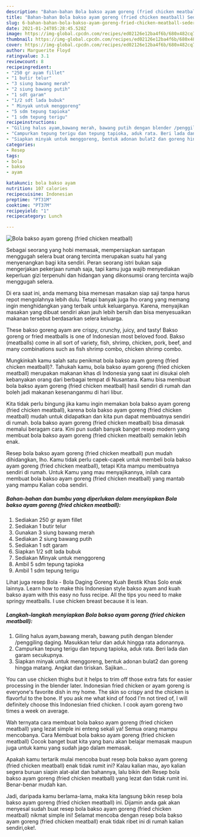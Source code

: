 ```yaml
---
description: "Bahan-bahan Bola bakso ayam goreng (fried chicken meatball) Sederhana Untuk Jualan"
title: "Bahan-bahan Bola bakso ayam goreng (fried chicken meatball) Sederhana Untuk Jualan"
slug: 6-bahan-bahan-bola-bakso-ayam-goreng-fried-chicken-meatball-sederhana-untuk-jualan
date: 2021-01-24T05:28:45.528Z
image: https://img-global.cpcdn.com/recipes/ed02126e12ba4f6b/680x482cq70/bola-bakso-ayam-goreng-fried-chicken-meatball-foto-resep-utama.jpg
thumbnail: https://img-global.cpcdn.com/recipes/ed02126e12ba4f6b/680x482cq70/bola-bakso-ayam-goreng-fried-chicken-meatball-foto-resep-utama.jpg
cover: https://img-global.cpcdn.com/recipes/ed02126e12ba4f6b/680x482cq70/bola-bakso-ayam-goreng-fried-chicken-meatball-foto-resep-utama.jpg
author: Marguerite Floyd
ratingvalue: 3.1
reviewcount: 8
recipeingredient:
- "250 gr ayam fillet"
- "1 butir telur"
- "3 siung bawang merah"
- "2 siung bawang putih"
- "1 sdt garam"
- "1/2 sdt lada bubuk"
- " Minyak untuk menggoreng"
- "5 sdm tepung tapioka"
- "1 sdm tepung terigu"
recipeinstructions:
- "Giling halus ayam,bawang merah, bawang putih dengan blender /penggiling daging. Masukkan telur dan aduk hingga rata adonannya."
- "Campurkan tepung terigu dan tepung tapioka, aduk rata. Beri lada dan garam secukupnya."
- "Siapkan minyak untuk menggoreng, bentuk adonan bulat2 dan goreng hingga matang. Angkat dan tiriskan. Sajikan..."
categories:
- Resep
tags:
- bola
- bakso
- ayam

katakunci: bola bakso ayam 
nutrition: 107 calories
recipecuisine: Indonesian
preptime: "PT31M"
cooktime: "PT37M"
recipeyield: "1"
recipecategory: Lunch

---
```



![Bola bakso ayam goreng (fried chicken meatball)](https://img-global.cpcdn.com/recipes/ed02126e12ba4f6b/680x482cq70/bola-bakso-ayam-goreng-fried-chicken-meatball-foto-resep-utama.jpg)

Sebagai seorang yang hobi memasak, mempersiapkan santapan menggugah selera buat orang tercinta merupakan suatu hal yang menyenangkan bagi kita sendiri. Peran seorang istri bukan saja mengerjakan pekerjaan rumah saja, tapi kamu juga wajib menyediakan keperluan gizi terpenuhi dan hidangan yang dikonsumsi orang tercinta wajib menggugah selera.

Di era  saat ini, anda memang bisa memesan masakan siap saji tanpa harus repot mengolahnya lebih dulu. Tetapi banyak juga lho orang yang memang ingin menghidangkan yang terbaik untuk keluarganya. Karena, menyajikan masakan yang dibuat sendiri akan jauh lebih bersih dan bisa menyesuaikan makanan tersebut berdasarkan selera keluarga. 

These bakso goreng ayam are crispy, crunchy, juicy, and tasty! Bakso goreng or fried meatballs is one of Indonesian most beloved food. Bakso (meatballs) come in all sort of variety, fish, shrimp, chicken, pork, beef, and many combinations such as fish shrimp combo, chicken shrimp combo.

Mungkinkah kamu salah satu penikmat bola bakso ayam goreng (fried chicken meatball)?. Tahukah kamu, bola bakso ayam goreng (fried chicken meatball) merupakan makanan khas di Indonesia yang saat ini disukai oleh kebanyakan orang dari berbagai tempat di Nusantara. Kamu bisa membuat bola bakso ayam goreng (fried chicken meatball) hasil sendiri di rumah dan boleh jadi makanan kesenanganmu di hari libur.

Kita tidak perlu bingung jika kamu ingin memakan bola bakso ayam goreng (fried chicken meatball), karena bola bakso ayam goreng (fried chicken meatball) mudah untuk didapatkan dan kita pun dapat membuatnya sendiri di rumah. bola bakso ayam goreng (fried chicken meatball) bisa dimasak memalui beragam cara. Kini pun sudah banyak banget resep modern yang membuat bola bakso ayam goreng (fried chicken meatball) semakin lebih enak.

Resep bola bakso ayam goreng (fried chicken meatball) pun mudah dihidangkan, lho. Kamu tidak perlu capek-capek untuk membeli bola bakso ayam goreng (fried chicken meatball), tetapi Kita mampu membuatnya sendiri di rumah. Untuk Kamu yang mau menyajikannya, inilah cara membuat bola bakso ayam goreng (fried chicken meatball) yang mantab yang mampu Kalian coba sendiri.

<!--inarticleads1-->

##### Bahan-bahan dan bumbu yang diperlukan dalam menyiapkan Bola bakso ayam goreng (fried chicken meatball):

1. Sediakan 250 gr ayam fillet
1. Sediakan 1 butir telur
1. Gunakan 3 siung bawang merah
1. Sediakan 2 siung bawang putih
1. Sediakan 1 sdt garam
1. Siapkan 1/2 sdt lada bubuk
1. Sediakan  Minyak untuk menggoreng
1. Ambil 5 sdm tepung tapioka
1. Ambil 1 sdm tepung terigu


Lihat juga resep Bola - Bola Daging Goreng Kuah Bestik Khas Solo enak lainnya. Learn how to make this Indonesian style bakso ayam and kuah bakso ayam with this easy no fuss recipe. All the tips you need to make springy meatballs. I use chicken breast because it is lean. 

<!--inarticleads2-->

##### Langkah-langkah menyiapkan Bola bakso ayam goreng (fried chicken meatball):

1. Giling halus ayam,bawang merah, bawang putih dengan blender /penggiling daging. Masukkan telur dan aduk hingga rata adonannya.
1. Campurkan tepung terigu dan tepung tapioka, aduk rata. Beri lada dan garam secukupnya.
1. Siapkan minyak untuk menggoreng, bentuk adonan bulat2 dan goreng hingga matang. Angkat dan tiriskan. Sajikan...


You can use chicken thighs but it helps to trim off those extra fats for easier processing in the blender later. Indonesian fried chicken or ayam goreng is everyone&#39;s favorite dish in my home. The skin so crispy and the chicken is flavorful to the bone. If you ask me what kind of food I&#39;m not tired of, I will definitely choose this Indonesian fried chicken. I cook ayam goreng two times a week on average. 

Wah ternyata cara membuat bola bakso ayam goreng (fried chicken meatball) yang lezat simple ini enteng sekali ya! Semua orang mampu mencobanya. Cara Membuat bola bakso ayam goreng (fried chicken meatball) Cocok banget buat kita yang baru akan belajar memasak maupun juga untuk kamu yang sudah jago dalam memasak.

Apakah kamu tertarik mulai mencoba buat resep bola bakso ayam goreng (fried chicken meatball) enak tidak rumit ini? Kalau kalian mau, ayo kalian segera buruan siapin alat-alat dan bahannya, lalu bikin deh Resep bola bakso ayam goreng (fried chicken meatball) yang lezat dan tidak rumit ini. Benar-benar mudah kan. 

Jadi, daripada kamu berlama-lama, maka kita langsung bikin resep bola bakso ayam goreng (fried chicken meatball) ini. Dijamin anda gak akan menyesal sudah buat resep bola bakso ayam goreng (fried chicken meatball) nikmat simple ini! Selamat mencoba dengan resep bola bakso ayam goreng (fried chicken meatball) enak tidak ribet ini di rumah kalian sendiri,oke!.

